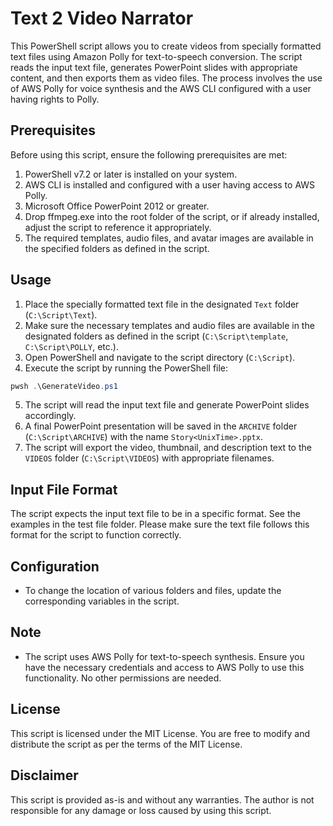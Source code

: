 # Text 2 Video Narrator

This PowerShell script allows you to create videos from specially formatted text files using Amazon Polly for text-to-speech conversion. The script reads the input text file, generates PowerPoint slides with appropriate content, and then exports them as video files. The process involves the use of AWS Polly for voice synthesis and the AWS CLI configured with a user having rights to Polly.

## Prerequisites

Before using this script, ensure the following prerequisites are met:

1. PowerShell v7.2 or later is installed on your system.
2. AWS CLI is installed and configured with a user having access to AWS Polly.
3. Microsoft Office PowerPoint 2012 or greater.
4. Drop ffmpeg.exe into the root folder of the script, or if already installed, adjust the script to reference it appropriately.
5. The required templates, audio files, and avatar images are available in the specified folders as defined in the script.

## Usage

1. Place the specially formatted text file in the designated `Text` folder (`C:\Script\Text`).
2. Make sure the necessary templates and audio files are available in the designated folders as defined in the script (`C:\Script\template`, `C:\Script\POLLY`, etc.).
3. Open PowerShell and navigate to the script directory (`C:\Script`).
4. Execute the script by running the PowerShell file:

```powershell
pwsh .\GenerateVideo.ps1
```

5. The script will read the input text file and generate PowerPoint slides accordingly.
6. A final PowerPoint presentation will be saved in the `ARCHIVE` folder (`C:\Script\ARCHIVE`) with the name `Story<UnixTime>.pptx`.
7. The script will export the video, thumbnail, and description text to the `VIDEOS` folder (`C:\Script\VIDEOS`) with appropriate filenames.

## Input File Format

The script expects the input text file to be in a specific format.  See the examples in the test file folder.  Please make sure the text file follows this format for the script to function correctly.

## Configuration

- To change the location of various folders and files, update the corresponding variables in the script.

## Note

- The script uses AWS Polly for text-to-speech synthesis. Ensure you have the necessary credentials and access to AWS Polly to use this functionality.  No other permissions are needed.

## License

This script is licensed under the MIT License. You are free to modify and distribute the script as per the terms of the MIT License.

## Disclaimer

This script is provided as-is and without any warranties. The author is not responsible for any damage or loss caused by using this script.
